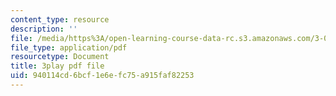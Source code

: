 ```yaml
---
content_type: resource
description: ''
file: /media/https%3A/open-learning-course-data-rc.s3.amazonaws.com/3-091sc-introduction-to-solid-state-chemistry-fall-2010/940114cd6bcf1e6efc75a915faf82253_540Sggsblbg.pdf
file_type: application/pdf
resourcetype: Document
title: 3play pdf file
uid: 940114cd-6bcf-1e6e-fc75-a915faf82253
---
```

